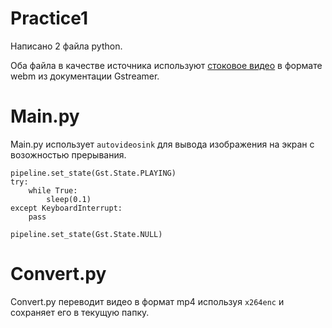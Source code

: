 # Practice1
Написано 2 файла python. 

Оба файла в качестве источника используют [стоковое видео](https://gstreamer.freedesktop.org/data/media/sintel_trailer-480p.webm) в формате webm из документации Gstreamer.
# Main.py
Main.py использует `autovideosink` для вывода изображения на экран с возожностью прерывания.

```
pipeline.set_state(Gst.State.PLAYING)
try:
    while True:
        sleep(0.1)
except KeyboardInterrupt:
    pass

pipeline.set_state(Gst.State.NULL)

```
# Convert.py
Convert.py переводит видео в формат mp4 используя `x264enc` и сохраняет его в текущую папку.
